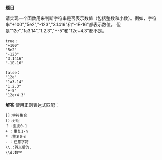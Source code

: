**题目**

请实现一个函数用来判断字符串是否表示数值（包括整数和小数）。例如，字符串"+100","5e2","-123","3.1416"和"-1E-16"都表示数值。 但是"12e","1a3.14","1.2.3","+-5"和"12e+4.3"都不是。

````
true：
"+100"
"5e2"
"-123"
"3.1416"
"-1E-16"

false：
"12e"
"1a3.14"
"1.2.3"
"+-5"
"12e+4.3"
````

**解答**
使用正则表达式匹配：
````
[]:字符集合
():分组
？：重复0-1
+ ：重复1-n
* :重复0-n
. ：任意字符
\\.:转义后的.
\\d:数字

````